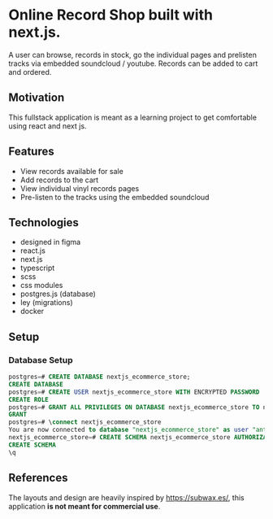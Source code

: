 # Online Record Shop built with next.js.

A user can browse, records in stock, go the individual pages and prelisten tracks via embedded soundcloud / youtube. Records can be added to cart and ordered.

## Motivation

This fullstack application is meant as a learning project to get comfortable using react and next js.

## Features

- View records available for sale
- Add records to the cart
- View individual vinyl records pages
- Pre-listen to the tracks using the embedded soundcloud

## Technologies

- designed in figma
- react.js
- next.js
- typescript
- scss
- css modules
- postgres.js (database)
- ley (migrations)
- docker

## Setup

### Database Setup

```sql
postgres=# CREATE DATABASE nextjs_ecommerce_store;
CREATE DATABASE
postgres=# CREATE USER nextjs_ecommerce_store WITH ENCRYPTED PASSWORD 'nextjs_ecommerce_store';
CREATE ROLE
postgres=# GRANT ALL PRIVILEGES ON DATABASE nextjs_ecommerce_store TO nextjs_ecommerce_store;
GRANT
postgres=# \connect nextjs_ecommerce_store
You are now connected to database "nextjs_ecommerce_store" as user "anton.kolomoiets".
nextjs_ecommerce_store=# CREATE SCHEMA nextjs_ecommerce_store AUTHORIZATION nextjs_ecommerce_store;
CREATE SCHEMA
\q
```

## References

The layouts and design are heavily inspired by https://subwax.es/, this application **is not meant for commercial use**.
